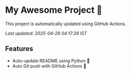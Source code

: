 # My Awesome Project 🚀

This project is automatically updated using GitHub Actions.

_Last updated: 2025-04-29 04:17:28 IST_

## Features
- Auto-update README using Python 🐍
- Auto Git push with GitHub Actions 🤖

